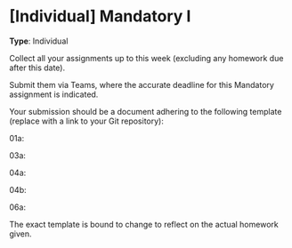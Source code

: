 # [Individual] Mandatory I

**Type**: Individual

Collect all your assignments up to this week (excluding any homework due after this date).

Submit them via Teams, where the accurate deadline for this Mandatory assignment is indicated.

Your submission should be a document adhering to the following template (replace <Link> with a link to your Git repository):


01a: <Link>

03a: <Link>

04a: <Link>

04b: <Link>

06a: <Link>


The exact template is bound to change to reflect on the actual homework given. 
